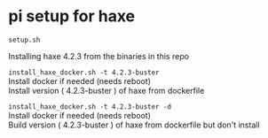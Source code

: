# pi setup for haxe

```setup.sh```  

Installing haxe 4.2.3 from the binaries in this repo

```install_haxe_docker.sh -t 4.2.3-buster```  
Install docker if needed (needs reboot)  
Install version ( 4.2.3-buster ) of haxe from dockerfile

```install_haxe_docker.sh -t 4.2.3-buster -d```  
Install docker if needed (needs reboot)  
Build version ( 4.2.3-buster ) of haxe from dockerfile but don't install
